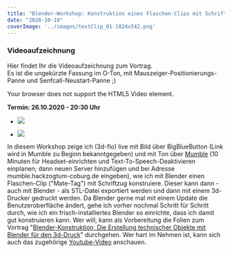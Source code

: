 ```yaml
---
title: "Blender-Workshop: Konstruktion eines Flaschen-Clips mit Schriftzug"
date: "2020-10-19"
coverImage: '../images/testClip_01-1024x542.png'
---
```


### Videoaufzeichnung

Hier findet Ihr die Videoaufzeichnung zum Vortrag.  
Es ist die ungekürzte Fassung im O-Ton, mit Mauszeiger-Positionierungs-Panne und Senfcall-Neustart-Panne ;)

 Your browser does not support the HTML5 Video element. 

**Termin: 26.10.2020 - 20:30 Uhr**  

- ![](../images/testClip_02.png)
    
- ![](../images/testClip_01-1024x542.png)
    

In diesem Workshop zeige ich (3d-flo) live mit Bild über BigBlueButton (Link wird in Mumble zu Beginn bekanntgegeben) und mit Ton über [Mumble](https://www.mumble.info) (10 Minuten für Headset-einrichten und Text-To-Speech-Deaktivieren einplanen; dann neuen Server hinzufügen und bei Adresse mumble.hackzogtum-coburg.de eingeben), wie ich mit Blender einen Flaschen-Clip ("Mate-Tag") mit Schriftzug konstruiere. Dieser kann dann - auch mit Blender - als STL-Datei exportiert werden und dann mit einem 3d-Drucker gedruckt werden. Da Blender gerne mal mit einem Update die Benutzeroberfläche ändert, gehe ich vorher nochmal Schritt für Schritt durch, wie ich ein frisch-installiertes Blender so einrichte, dass ich damit gut konstruieren kann. Wer will, kann als Vorbereitung die Folien zum Vortrag "[Blender-Konstruktion, Die Erstellung technischer Objekte mit Blender für den 3d-Druck](https://cumulus.hackzogtum-coburg.de/s/wS7b36RgrcrKbHp)" durchgehen. Wer hart im Nehmen ist, kann sich auch das zugehörige [Youtube-Video](https://www.youtube.com/watch?v=LLJcvglrIEk) anschauen.
